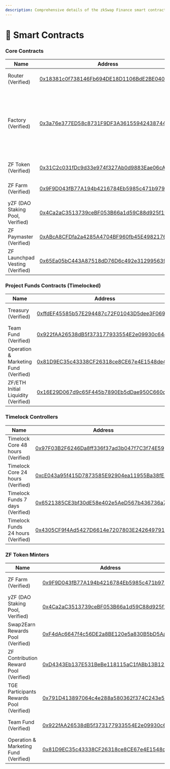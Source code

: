 ```yaml
---
description: Comprehensive details of the zkSwap Finance smart contracts
---
```


# 🔎 Smart Contracts

### Core Contracts

<table data-full-width="false"><thead><tr><th>Name</th><th>Address</th><th>Owner</th></tr></thead><tbody><tr><td>Router (Verified)</td><td><a href="https://explorer.zksync.io/address/0x18381c0f738146Fb694DE18D1106BdE2BE040Fa4#contract">0x18381c0f738146Fb694DE18D1106BdE2BE040Fa4</a></td><td>No contract owner</td></tr><tr><td>Factory (Verified)</td><td><a href="https://explorer.zksync.io/address/0x3a76e377ED58c8731F9DF3A36155942438744Ce3#contract">0x3a76e377ED58c8731F9DF3A36155942438744Ce3</a></td><td><p>No contract owner</p><p>Fee Setter:  <a href="https://explorer.zksync.io/address/0x97F03B2F6246Da8ff336f37ad3b047f7C3f74E59#contract">Timelock Core 48 hours</a></p></td></tr><tr><td>ZF Token (Verified)</td><td><a href="https://explorer.zksync.io/address/0x31C2c031fDc9d33e974f327Ab0d9883Eae06cA4A#contract">0x31C2c031fDc9d33e974f327Ab0d9883Eae06cA4A</a></td><td><a href="https://explorer.zksync.io/address/0x97F03B2F6246Da8ff336f37ad3b047f7C3f74E59#contract">Timelock Core 48 hours</a></td></tr><tr><td>ZF Farm (Verified)</td><td><a href="https://explorer.zksync.io/address/0x9F9D043fB77A194b4216784Eb5985c471b979D67#contract">0x9F9D043fB77A194b4216784Eb5985c471b979D67</a></td><td><a href="https://explorer.zksync.io/address/0xcE043a95f415D7873585E92904ea11955Ba38fE5#contract">Timelock Core 24 hours</a></td></tr><tr><td>yZF (DAO Staking Pool, Verified)</td><td><a href="https://explorer.zksync.io/address/0x4Ca2aC3513739ceBF053B66a1d59C88d925f1987#contract">0x4Ca2aC3513739ceBF053B66a1d59C88d925f1987</a></td><td><a href="https://explorer.zksync.io/address/0x97F03B2F6246Da8ff336f37ad3b047f7C3f74E59#contract">Timelock Core 48 hours</a></td></tr><tr><td>ZF Paymaster (Verified)</td><td><a href="https://explorer.zksync.io/address/0xABcA8CFDfa2a4285A4704BF960fb45E49821762F#contract">0xABcA8CFDfa2a4285A4704BF960fb45E49821762F</a></td><td><a href="https://app.safe.global/settings/setup?safe=zksync:0x0D64C4eb0547C1F51b78Fb1A53583dC9042238C0">Multisig Core Wallet</a></td></tr><tr><td>ZF Launchpad Vesting (Verified)</td><td><a href="https://explorer.zksync.io/address/0x65ea05bc443a87518dd76d6c492e31299563987b#contract">0x65Ea05bC443A87518dD76D6c492e31299563987b</a></td><td><a href="https://app.safe.global/settings/setup?safe=zksync:0x0D64C4eb0547C1F51b78Fb1A53583dC9042238C0">Multisig Core Wallet</a></td></tr></tbody></table>

### &#x20;Project Funds Contracts (Timelocked)

| Name                                  | Address                                                                                                                              | Owner                                                                                                             |
| ------------------------------------- | ------------------------------------------------------------------------------------------------------------------------------------ | ----------------------------------------------------------------------------------------------------------------- |
| Treasury (Verified)                   | [0xffdEF45585b57E294487c72F01043D5dee3F069f](https://explorer.zksync.io/address/0xffdEF45585b57E294487c72F01043D5dee3F069f#contract) | [Timelock Funds 24 hours](https://explorer.zksync.io/address/0x4305CF9f4Ad5427D6614e7207803E2426497917A#contract) |
| Team Fund (Verified)                  | [0x922fAA26538dB5f373177933554E2e09930c6447](https://explorer.zksync.io/address/0x922fAA26538dB5f373177933554E2e09930c6447#contract) | [Timelock Funds 24 hours](https://explorer.zksync.io/address/0x4305CF9f4Ad5427D6614e7207803E2426497917A#contract) |
| Operation & Marketing Fund (Verified) | [0x81D9EC35c43338CF26318ce8CE67e4E1548de473](https://explorer.zksync.io/address/0x81D9EC35c43338CF26318ce8CE67e4E1548de473#contract) | [Timelock Funds 24 hours](https://explorer.zksync.io/address/0x4305CF9f4Ad5427D6614e7207803E2426497917A#contract) |
| ZF/ETH Initial Liquidity (Verified)   | [0x16E29D067d9c65F445b7890Eb5dDae950C660d23](https://explorer.zksync.io/address/0x16E29D067d9c65F445b7890Eb5dDae950C660d23#contract) | [Timelock Funds 7 days](https://explorer.zksync.io/address/0x6521385CE3bf30dE58e402e5AeD567b436736a75#contract)   |

### Timelock Controllers&#x20;

| Name                               | Address                                                                                                                              | Admin                                                                                                                  |
| ---------------------------------- | ------------------------------------------------------------------------------------------------------------------------------------ | ---------------------------------------------------------------------------------------------------------------------- |
| Timelock Core 48 hours (Verified)  | [0x97F03B2F6246Da8ff336f37ad3b047f7C3f74E59](https://explorer.zksync.io/address/0x97F03B2F6246Da8ff336f37ad3b047f7C3f74E59#contract) | [Multisig Core Wallet](https://app.safe.global/settings/setup?safe=zksync:0x0D64C4eb0547C1F51b78Fb1A53583dC9042238C0)  |
| Timelock Core 24 hours (Verified)  | [0xcE043a95f415D7873585E92904ea11955Ba38fE5](https://explorer.zksync.io/address/0xcE043a95f415D7873585E92904ea11955Ba38fE5#contract) | [Multisig Core Wallet](https://app.safe.global/settings/setup?safe=zksync:0x0D64C4eb0547C1F51b78Fb1A53583dC9042238C0)  |
| Timelock Funds 7 days (Verified)   | [0x6521385CE3bf30dE58e402e5AeD567b436736a75](https://explorer.zksync.io/address/0x6521385CE3bf30dE58e402e5AeD567b436736a75#contract) | [Multisig Funds Wallet](https://app.safe.global/settings/setup?safe=zksync:0xF1802d9a70Bdc6F6EffD65d44b33226eE0E6A821) |
| Timelock Funds 24 hours (Verified) | [0x4305CF9f4Ad5427D6614e7207803E2426497917A](https://explorer.zksync.io/address/0x4305CF9f4Ad5427D6614e7207803E2426497917A#contract) | [Multisig Funds Wallet](https://app.safe.global/settings/setup?safe=zksync:0xF1802d9a70Bdc6F6EffD65d44b33226eE0E6A821) |

### ZF Token Minters

| Name                                     | Address                                                                                                                              | Owner                                                                                                                 |
| ---------------------------------------- | ------------------------------------------------------------------------------------------------------------------------------------ | --------------------------------------------------------------------------------------------------------------------- |
| ZF Farm (Verified)                       | [0x9F9D043fB77A194b4216784Eb5985c471b979D67](https://explorer.zksync.io/address/0x9F9D043fB77A194b4216784Eb5985c471b979D67#contract) | [Timelock Core 24 hours](https://explorer.zksync.io/address/0xcE043a95f415D7873585E92904ea11955Ba38fE5#contract)      |
| yZF (DAO Staking Pool, Verified)         | [0x4Ca2aC3513739ceBF053B66a1d59C88d925f1987](https://explorer.zksync.io/address/0x4Ca2aC3513739ceBF053B66a1d59C88d925f1987#contract) | [Timelock Core 48 hours](https://explorer.zksync.io/address/0x97F03B2F6246Da8ff336f37ad3b047f7C3f74E59#contract)      |
| Swap2Earn Rewards Pool (Verified)        | [0xF4dAc6647f4c56DE2a8BE120e5a830B5bD5Aae91](https://explorer.zksync.io/address/0xF4dAc6647f4c56DE2a8BE120e5a830B5bD5Aae91#contract) | [Multisig Core Wallet](https://app.safe.global/settings/setup?safe=zksync:0x0D64C4eb0547C1F51b78Fb1A53583dC9042238C0) |
| ZF Contribution Reward Pool (Verified)   | [0xD4343Eb137E531BeBe118115aC1fABb13B125f3B](https://explorer.zksync.io/address/0xD4343Eb137E531BeBe118115aC1fABb13B125f3B#contract) | [Timelock Core 48 hours](https://explorer.zksync.io/address/0x97F03B2F6246Da8ff336f37ad3b047f7C3f74E59#contract)      |
| TGE Participants Rewards Pool (Verified) | [0x791D413897064c4e288a580362f374C243e56823](https://explorer.zksync.io/address/0x791D413897064c4e288a580362f374C243e56823#contract) | [Timelock Core 48 hours](https://explorer.zksync.io/address/0x97F03B2F6246Da8ff336f37ad3b047f7C3f74E59#contract)      |
| Team Fund (Verified)                     | [0x922fAA26538dB5f373177933554E2e09930c6447](https://explorer.zksync.io/address/0x922fAA26538dB5f373177933554E2e09930c6447#contract) | [Timelock Funds 24 hours](https://explorer.zksync.io/address/0x4305CF9f4Ad5427D6614e7207803E2426497917A#contract)     |
| Operation & Marketing Fund (Verified)    | [0x81D9EC35c43338CF26318ce8CE67e4E1548de473](https://explorer.zksync.io/address/0x81D9EC35c43338CF26318ce8CE67e4E1548de473#contract) | [Timelock Funds 24 hours](https://explorer.zksync.io/address/0x4305CF9f4Ad5427D6614e7207803E2426497917A#contract)     |

